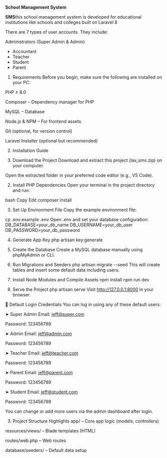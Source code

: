 **School Management System** 

**SMS**this school management system is developed for educational institutions like schools and colleges built on Laravel 8

There are 7 types of user accounts. They include:
 
Administrators (Super Admin & Admin)
- Accountant
- Teacher
- Student
- Parent


1. Requirements
Before you begin, make sure the following are installed on your PC:

PHP ≥ 8.0

Composer – Dependency manager for PHP

MySQL – Database

Node.js & NPM – For frontend assets

Git (optional, for version control)

Laravel Installer (optional but recommended)

2. Installation Guide

1. Download the Project
Download and extract this project (lav_sms.zip) on your computer.

Open the extracted folder in your preferred code editor (e.g., VS Code).

2. Install PHP Dependencies
Open your terminal in the project directory and run:

bash
Copy
Edit
composer install

3. Set Up Environment File
Copy the example environment file:

cp .env.example .env
Open .env and set your database configuration:
DB_DATABASE=your_db_name
DB_USERNAME=your_db_user
DB_PASSWORD=your_db_password

4. Generate App Key
php artisan key:generate

5. Create the Database
Create a MySQL database manually using phpMyAdmin or CLI.

6. Run Migrations and Seeders
php artisan migrate --seed
This will create tables and insert some default data including users.

7. Install Node Modules and Compile Assets
npm install
npm run dev

8. Serve the Project
php artisan serve
Visit http://127.0.0.1:8000 in your browser.

🔐 Default Login Credentials
You can log in using any of these default users:

➤ Super Admin
Email: jeff@super.com

Password: 123456789

➤ Admin
Email: jeff@admin.com

Password: 123456789

➤ Teacher
Email: jeff@teacher.com

Password: 123456789

➤ Parent
Email: jeff@parent.com

Password: 123456789

➤ Student
Email: jeff@student.com

Password: 123456789

You can change or add more users via the admin dashboard after login.

3. Project Structure Highlights
app/ – Core app logic (models, controllers)

resources/views/ – Blade templates (HTML)

routes/web.php – Web routes

database/seeders/ – Default data setup